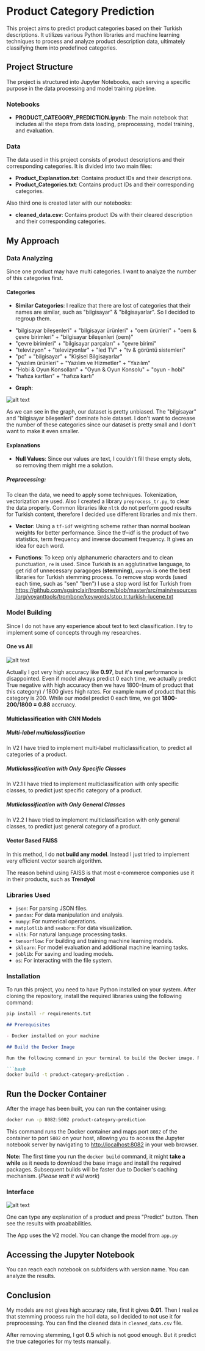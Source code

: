 # Product Category Prediction

This project aims to predict product categories based on their Turkish descriptions. It utilizes various Python libraries and machine learning techniques to process and analyze product description data, ultimately classifying them into predefined categories.

## Project Structure

The project is structured into Jupyter Notebooks, each serving a specific purpose in the data processing and model training pipeline.

### Notebooks

- **PRODUCT_CATEGORY_PREDICTION.ipynb**: The main notebook that includes all the steps from data loading, preprocessing, model training, and evaluation.

### Data

The data used in this project consists of product descriptions and their corresponding categories. It is divided into two main files:

- **Product_Explanation.txt**: Contains product IDs and their descriptions.
- **Product_Categories.txt**: Contains product IDs and their corresponding categories.

Also third one is created later with our notebooks:
- **cleaned_data.csv**: Contains product IDs with their cleared description and their corresponding categories.   

## My Approach

### Data Analyzing

Since one product may have multi categories. I want to analyze the number of this categories first.

#### Categories

- **Similar Categories**: I realize that there are lost of categories that their names are similar, such as "bilgisayar" & "bilgisayarlar". So I decided to regroup them. 
* "bilgisayar bileşenleri" + "bilgisayar ürünleri" + "oem ürünleri" + "oem & çevre birimleri" + "bilgisayar bileşenleri (oem)"
* "çevre birimleri" + "bilgisayar parçaları" + "çevre birimi"
* "televizyon" + "televizyonlar" + "led TV" + "tv & görüntü sistemleri"
* "pc" + "bilgisayar" + "Kişisel Bilgisayarlar"
* "yazılım ürünleri" + "Yazılım ve Hizmetler" + "Yazılım"
* "Hobi & Oyun Konsolları" + "Oyun & Oyun Konsolu" + "oyun - hobi"
* "hafıza kartları" + "hafıza kartı"

- **Graph**:

![alt text](graphs/most_common_categories.png)

As we can see in the graph, our dataset is pretty unbiased. The "bilgisayar" and "bilgisayar bileşenleri" dominate hole dataset.
I don't want to decrease the number of these categories since our dataset is pretty small and I don't want to make it even smaller.

#### Explanations

- **Null Values**: Since our values are text, I couldn't fill these empty slots, so removing them might me a solution.

##### Preprocessing: 
To clean the data, we need to apply some techniques. Tokenization, vectorization are used. Also I created a library `preprocess_tr.py`, to clear the data properly. Common libraries like `nltk` do not perform good results for Turkish content, therefore I decided use different libraries and mix them. 

- **Vector**: Using a `tf-idf` weighting scheme rather than normal boolean weights for better performance. Since the tf–idf is the product of two statistics, term frequency and inverse document frequency. It gives an idea for each word.

- **Functions**: To keep only alphanumeric characters and to clean punctuation, `re` is used. Since Turkish is an agglutinative language, to get rid of unnecessary paragoges (**stemming**), `zeyrek` is one the best libraries for Turkish stemming process. To remove stop words (used each time, such as "sen" "ben") I use a stop word list for Turkish from https://github.com/sgsinclair/trombone/blob/master/src/main/resources/org/voyanttools/trombone/keywords/stop.tr.turkish-lucene.txt

### Model Building

Since I do not have any experience about text to text classification. I try to implement some of concepts through my researches.

#### One vs All

![alt text](graphs/one_vs_all.png)

Actually I got very high accuracy like **0.97**, but it's real performance is disappointed. Even if model always predict 0 each time, we actually predict True negative with high accuracy then we have 1800-(num of product that this category) / 1800 gives high rates. 
For example num of product that this category is 200. While our model predict 0 each time, we got **1800-200/1800 = 0.88** accruacy.

#### Multiclassification with CNN Models

##### Multi-label multiclassification

In V2 I have tried to implement multi-label multiclassification, to predict all categories of a product.

##### Mutliclassification with Only Specific Classes

In V2.1 I have tried to implement multiclassification with only specific classes, to predict just specific category of a product.

##### Mutliclassification with Only General Classes

In V2.2 I have tried to implement multiclassification with only general classes, to predict just general category of a product.

#### Vector Based FAISS

In this method, I do **not build any model**. Instead I just tried to implement very efficient vector search algorithm.

The reason behind using FAISS is that most e-commerce componies use it in their products, such as **Trendyol**

### Libraries Used

- `json`: For parsing JSON files.
- `pandas`: For data manipulation and analysis.
- `numpy`: For numerical operations.
- `matplotlib` and `seaborn`: For data visualization.
- `nltk`: For natural language processing tasks.
- `tensorflow`: For building and training machine learning models.
- `sklearn`: For model evaluation and additional machine learning tasks.
- `joblib`: For saving and loading models.
- `os`: For interacting with the file system.

### Installation

To run this project, you need to have Python installed on your system. After cloning the repository, install the required libraries using the following command:

```bash
pip install -r requirements.txt
```

```markdown
## Prerequisites

- Docker installed on your machine

## Build the Docker Image

Run the following command in your terminal to build the Docker image. Replace `product-category-prediction` with your desired image name:

```bash
docker build -t product-category-prediction .
```

## Run the Docker Container

After the image has been built, you can run the container using:

```bash
docker run -p 8082:5002 product-category-prediction
```

This command runs the Docker container and maps port `8082` of the container to port `5002` on your host, allowing you to access the Jupyter notebook server by navigating to [http://localhost:8082](http://localhost:8082) in your web browser.

**Note:** The first time you run the `docker build` command, it might **take a while** as it needs to download the base image and install the required packages. Subsequent builds will be faster due to Docker's caching mechanism. (*Please wait it will work*)

### Interface

![alt text](graphs/interface.png)

One can type any explanation of a product and press "Predict" button. Then see the results with proababilities.

The App uses the V2 model. You can change the model from `app.py`

## Accessing the Jupyter Notebook

You can reach each notebook on subfolders with version name. You can analyze the results.

## Conclusion

My models are not gives high accuracy rate, first it gives **0.01**. Then I realize that stemming process ruin the holl data, so I decided to not use it for preprocessing. You can find the cleaned data in `cleaned_data.csv` file.

After removing stemming, I got **0.5** which is not good enough. But it predict the true categories for my tests manually.

